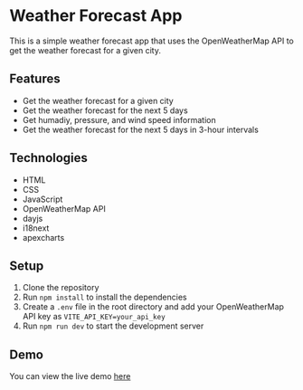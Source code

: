 # Weather Forecast App

This is a simple weather forecast app that uses the OpenWeatherMap API to get the weather forecast for a given city.

## Features

-   Get the weather forecast for a given city
-   Get the weather forecast for the next 5 days
-   Get humadiy, pressure, and wind speed information
-   Get the weather forecast for the next 5 days in 3-hour intervals

## Technologies

-   HTML
-   CSS
-   JavaScript
-   OpenWeatherMap API
-   dayjs
-   i18next
-   apexcharts

## Setup

1. Clone the repository
2. Run `npm install` to install the dependencies
3. Create a `.env` file in the root directory and add your OpenWeatherMap API key as `VITE_API_KEY=your_api_key`
4. Run `npm run dev` to start the development server

## Demo

You can view the live demo [here](https://app-weather-forecast.vercel.app/)

